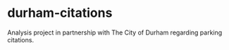 # durham-citations
Analysis project in partnership with The City of Durham regarding parking citations.
